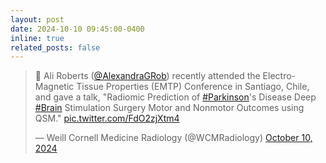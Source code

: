 ```yaml
---
layout: post
date: 2024-10-10 09:45:00-0400 
inline: true
related_posts: false
---
```

<blockquote class="twitter-tweet" data-theme="dark"><p lang="en" dir="ltr">🧠 Ali Roberts (<a href="https://twitter.com/AlexandraGRob?ref_src=twsrc%5Etfw">@AlexandraGRob</a>) recently attended the Electro-Magnetic Tissue Properties (EMTP) Conference in Santiago, Chile, and gave a talk, &quot;Radiomic Prediction of <a href="https://twitter.com/hashtag/Parkinson?src=hash&amp;ref_src=twsrc%5Etfw">#Parkinson</a>&#39;s Disease Deep <a href="https://twitter.com/hashtag/Brain?src=hash&amp;ref_src=twsrc%5Etfw">#Brain</a> Stimulation Surgery Motor and Nonmotor Outcomes using QSM.&quot; <a href="https://t.co/FdO2zjXtm4">pic.twitter.com/FdO2zjXtm4</a></p>&mdash; Weill Cornell Medicine Radiology (@WCMRadiology) <a href="https://twitter.com/WCMRadiology/status/1844439030177595427?ref_src=twsrc%5Etfw">October 10, 2024</a></blockquote> <script async src="https://platform.twitter.com/widgets.js" charset="utf-8"></script> 
